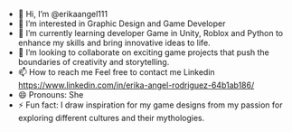 - 👋 Hi, I’m @erikaangel111
- 👀 I’m interested in Graphic Design and Game Developer
- 🌱 I’m currently learning developer Game in Unity, Roblox and Python to enhance my skills and bring innovative ideas to life.
- 💞️ I’m looking to collaborate on exciting game projects that push the boundaries of creativity and storytelling.
- 📫 How to reach me Feel free to contact me Linkedin https://www.linkedin.com/in/erika-angel-rodriguez-64b1ab186/
- 😄 Pronouns: She
- ⚡ Fun fact: I draw inspiration for my game designs from my passion for exploring different cultures and their mythologies.

<!---
erikaangel111/erikaangel111 is a ✨ special ✨ repository because its `README.md` (this file) appears on your GitHub profile.
You can click the Preview link to take a look at your changes.
--->
